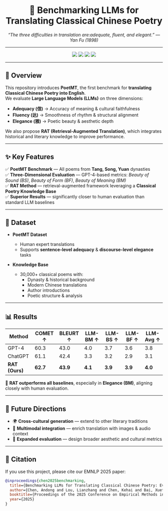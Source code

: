 <!-- Banner -->

<h1 align="center">📜 Benchmarking LLMs for Translating Classical Chinese Poetry</h1>
<p align="center">
  <em>“The three difficulties in translation are:adequate, fluent, and elegant.” — Yan Fu (1898)</em>  
</p>

---

<p align="center">
  <img src="https://img.shields.io/badge/Paper-EMNLP%202025-blue" />
  <img src="https://img.shields.io/badge/Language-English%20%26%20Chinese-red" />
  <img src="https://img.shields.io/badge/License-MIT-green" />
  <img src="https://img.shields.io/badge/Poetry-Tang%20%7C%20Song%20%7C%20Yuan-yellow" />
</p>

---

## 🌸 Overview

This repository introduces **PoetMT**, the first benchmark for **translating Classical Chinese Poetry into English**.  
We evaluate **Large Language Models (LLMs)** on three dimensions:

- **Adequacy (信)** → Accuracy of meaning & cultural faithfulness  
- **Fluency (达)** → Smoothness of rhythm & structural alignment  
- **Elegance (雅)** → Poetic beauty & aesthetic depth  

We also propose **RAT (Retrieval-Augmented Translation)**, which integrates historical and literary knowledge to improve performance.

---

## ✨ Key Features

✅ **PoetMT Benchmark** — All poems from **Tang, Song, Yuan** dynasties  
✅ **Three-Dimensional Evaluation** — GPT-4-based metrics: *Beauty of Sound (BS)*, *Beauty of Form (BF)*, *Beauty of Meaning (BM)*  
✅ **RAT Method** — retrieval-augmented framework leveraging a **Classical Poetry Knowledge Base**  
✅ **Superior Results** — significantly closer to human evaluation than standard LLM baselines  

---

## 📂 Dataset

- **PoetMT Dataset**
  - Human expert translations  
  - Supports **sentence-level adequacy** & **discourse-level elegance** tasks  

- **Knowledge Base**
  - 30,000+ classical poems with:  
    - Dynasty & historical background  
    - Modern Chinese translations  
    - Author introductions  
    - Poetic structure & analysis  

---

## 📊 Results

| Method       | COMET ↑ | BLEURT ↑ | LLM-BM ↑ | LLM-BS ↑ | LLM-BF ↑ | LLM-Avg ↑ |
|--------------|---------|----------|----------|----------|----------|-----------|
| GPT-4        | 60.3    | 43.0     | 4.0      | 3.7      | 3.6      | 3.8       |
| ChatGPT      | 61.1    | 42.4     | 3.3      | 3.2      | 2.9      | 3.1       |
| **RAT (Ours)** | **62.7** | **43.9** | **4.1** | **3.9** | **3.9** | **4.0**   |

📌 **RAT outperforms all baselines**, especially in **Elegance (BM)**, aligning closely with human evaluation.

---

## 🔮 Future Directions

- 🌍 **Cross-cultural generation** — extend to other literary traditions  
- 🎨 **Multimodal integration** — enrich translation with images & audio context  
- 📏 **Expanded evaluation** — design broader aesthetic and cultural metrics  

---

## 📜 Citation

If you use this project, please cite our EMNLP 2025 paper:

```bibtex
@inproceedings{chen2025benchmarking,
  title={Benchmarking LLMs for Translating Classical Chinese Poetry: Evaluating Adequacy, Fluency, and Elegance},
  author={Chen, Andong and Lou, Lianzhang and Chen, Kehai and Bai, Xuefeng and Xiang, Yang and Yang, Muyun and Zhao, Tiejun and Zhang, Min},
  booktitle={Proceedings of the 2025 Conference on Empirical Methods in Natural Language Processing},
  year={2025}
}
